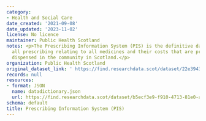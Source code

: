 ```yaml
---
category:
- Health and Social Care
date_created: '2021-09-08'
date_updated: '2023-11-02'
license: No licence
maintainer: Public Health Scotland
notes: <p>The Prescribing Information System (PIS) is the definitive data source for
  all prescribing relating to all medicines and their costs that are prescribed and
  dispensed in the community in Scotland.</p>
organization: Public Health Scotland
original_dataset_link: ' https://find.researchdata.scot/dataset/22e3943e-edb5-44a1-9e4e-22b0f7a31767'
records: null
resources:
- format: JSON
  name: datadictionary.json
  url: https://find.researchdata.scot/dataset/b5ecf3e9-f910-4713-81e0-acd3ca6c1cd9/resource/22e3943e-edb5-44a1-9e4e-22b0f7a31767/download/datadictionary.json
schema: default
title: Prescribing Information System (PIS)
---
```

